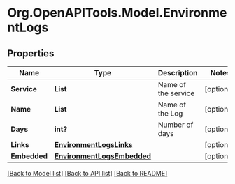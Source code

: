 # Org.OpenAPITools.Model.EnvironmentLogs
## Properties

Name | Type | Description | Notes
------------ | ------------- | ------------- | -------------
**Service** | **List<string>** | Name of the service | [optional] 
**Name** | **List<string>** | Name of the Log | [optional] 
**Days** | **int?** | Number of days | [optional] 
**Links** | [**EnvironmentLogsLinks**](EnvironmentLogsLinks.md) |  | [optional] 
**Embedded** | [**EnvironmentLogsEmbedded**](EnvironmentLogsEmbedded.md) |  | [optional] 

[[Back to Model list]](../README.md#documentation-for-models) [[Back to API list]](../README.md#documentation-for-api-endpoints) [[Back to README]](../README.md)

